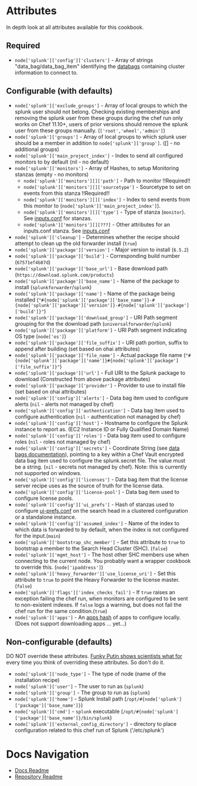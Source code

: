 # Attributes

In depth look at all attributes available for this cookbook.

## Required

- `node['splunk']['config']['clusters']` - Array of strings "data\_bag/data\_bag\_item" identifying the [databags](databags.md) containing cluster information to connect to.

## Configurable (with defaults)

- `node['splunk']['exclude_groups']` - Array of local groups to which the splunk user should not belong. Checking existing memberships and removing the splunk user from these groups during the chef run only works on Chef 11.10+, users of prior versions should remove the splunk user from these groups manually. (`['root','wheel','admin']`)
- `node['splunk']['groups']` - Array of local groups to which splunk user should be a member in addition to `node['splunk']['group']`. (\[] - no additional groups)
- `node['splunk']['main_project_index']` - Index to send all configured monitors to by default (nil - no default)
- `node['splunk']['monitors']` - Array of Hashes, to setup Monitoring stanzas (empty - no monitors)
  - `node['splunk']['monitors'][]['path']` - Path to monitor !!Required!!
  - `node['splunk']['monitors'][]['sourcetype']` - Sourcetype to set on events from this stanza !!Required!!
  - `node['splunk']['monitors'][]['index']` - Index to send events from this monitor to (`node['splunk']['main_project_index']`).
  - `node['splunk']['monitors'][]['type']` - Type of stanza (`monitor`). See [inputs.conf][] for stanzas.
  - `node['splunk']['monitors'][][???]` - Other attributes for an inputs.conf stanza. See [inputs.conf][]
- `node['splunk']['cleanup']` - Determines whether the recipe should attempt to clean up the old forwarder install (`true`)
- `node['splunk']['package']['version']` - Major version to install (`6.5.2`)
- `node['splunk']['package']['build']` - Corresponding build number (`67571ef4b87d`)
- `node['splunk']['package']['base_url']` - Base download path (`https://download.splunk.com/products`)
- `node['splunk']['package']['base_name']` - Name of the package to install (`splunkforwarder`/`splunk`)
- `node['splunk']['package']['name']` - Name of the package being installed (`"#{node['splunk']['package']['base_name']}-#{node['splunk']['package']['version']}-#{node['splunk']['package']['build']}"`)
- `node['splunk']['package']['download_group']` - URI Path segment grouping for the the download path (`universalforwarder`/`splunk`)
- `node['splunk']['package']['platform']` -  URI Path segment indicating OS type (`node['os']`)
- `node['splunk']['package']['file_suffix']` - URI path portion, suffix to append after building (set based on ohai attributes)
- `node['splunk']['package']['file_name']` - Actual package file name (`"#{node['splunk']['package']['name']}#{node['splunk']['package']['file_suffix']}"`)
- `node['splunk']['package']['url']` - Full URI to the Splunk package to download (Constructed from above package attributes)
- `node['splunk']['package']['provider']` - Provider to use to install file (set based on ohai attributes)
- `node['splunk']['config']['alerts']` - Data bag item used to configure alerts (`nil` - alerts not managed by chef)
- `node['splunk']['config']['authentication']` - Data bag item used to configure authentication (`nil` - authentication not managed by chef)
- `node['splunk']['config']['host']` - Hostname to configure the Splunk instance to report as. (EC2 Instance ID or Fully Qualified Domain Name)
- `node['splunk']['config']['roles']` - Data bag item used to configure roles (`nil` - roles not managed by chef)
- `node['splunk']['config']['secrets']` - Coordinate String (see [data bags documentation][data_bags]), pointing to a key within a Chef Vault encrypted data bag item used to configure the splunk.secret file. The value must be a string. (`nil` - secrets not managed by chef).  Note: this is currently not supported on windows.
- `node['splunk']['config']['licenses']` - Data bag item that the license server recipe uses as the source of truth for the license data.
- `node['splunk']['config']['license-pool']` - Data bag item used to configure license pools.
- `node['splunk']['config']['ui_prefs']` - Hash of stanzas used to configure [ui-prefs.conf][] on the search head in a clustered configuration or a standalone instance.
- `node['splunk']['config']['assumed_index']` - Name of the index to which data is forwarded to by default, when the index is not configured for the input.(`main`)
- `node['splunk']['bootstrap_shc_member']` - Set this attribute to `true` to bootstrap a member to the Search Head Cluster (SHC). (`false`)
- `node['splunk']['mgmt_host']` - The host other SHC members use when connecting to the current node. You probably want a wrapper cookbook to override this. (`node['ipaddress']`)
- `node['splunk']['heavy_forwarder']['use_license_uri']` - Set this attribute to `true` to point the Heavy Forwarder to the license master. (`false`)
- `node['splunk']['flags']['index_checks_fail']` - If `true` raises an exception failing the chef run, when monitors are configured to be sent to non-existent indexes. If `false` logs a warning, but does not fail the chef run for the same condition.(`true`)
- `node['splunk']['apps']` - An [apps hash](databags.md#apps-hash) of apps to configure locally. (Does not support downloading apps ... yet...)

## Non-configurable (defaults)

DO NOT override these attributes. [Funky Putin shows scientists what for](http://vimeo.com/68930177) every time you think of overriding these attributes. So don't do it.

- `node['splunk']['node_type']` - The type of node (name of the installation recipe)
- `node['splunk']['user']` - The user to run as (`splunk`)
- `node['splunk']['group']` - The group to run as (`splunk`)
- `node['splunk']['home']` - Splunk Install path (`/opt/#{node['splunk']['package']['base_name']}`)
- `node['splunk']['cmd']` - `splunk` executable (`/opt/#{node['splunk']['package']['base_name']}/bin/splunk`)
- `node['splunk']['external_config_directory']` - directory to place configuration related to this chef run of Splunk ('/etc/splunk')

# Docs Navigation

- [Docs Readme](README.md)
- [Repository Readme](../README.md)

[data_bags]: databags.md#contextual-hashes

[inputs.conf]: http://docs.splunk.com/Documentation/Splunk/6.0.1/admin/Inputsconf

[ui-prefs.conf]: http://docs.splunk.com/Documentation/Splunk/6.0.1/Admin/Ui-prefsconf
